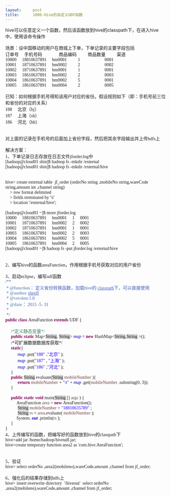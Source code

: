 ```yaml
---
layout:     post
title:      1006-Hive的自定义UDF函数
---
```

<div id="article_content" class="article_content clearfix csdn-tracking-statistics" data-pid="blog" data-mod="popu_307" data-dsm="post">
								            <link rel="stylesheet" href="https://csdnimg.cn/release/phoenix/template/css/ck_htmledit_views-f76675cdea.css">
						<div class="htmledit_views" id="content_views">
                
<div><span>hive可以任意定义一个函数，然后该函数放到hive的classpath下，在进入hive中，使用该命令操作</span>
<div><span style="font-family:'仿宋';"><br></span></div>
<div><span style="font-family:'仿宋';">场景：设中国移动的用户在商城上下单，下单记录的主要字段包括</span></div>
<div><span style="font-family:'仿宋';">订单号     手机号码               商品编码          商品数量          渠道</span></div>
<div><span style="font-family:'仿宋';">10000     18810637891     bm0001          1                      0001  </span></div>
<div><span style="font-family:'仿宋';">10001     18710637891     bm0002          2                      0002</span></div>
<div><span style="font-family:'仿宋';">10002     18710637891     bm0001          1                      0001</span></div>
<div><span style="font-family:'仿宋';">10003     18610637891     bm0002          2                      0003</span></div>
<div><span style="font-family:'仿宋';">10004     18610637891     bm0002          5                      0001</span></div>
<div><span style="font-family:'仿宋';">10005     18610637891     bm0004          2                      0005</span></div>
<div><span style="font-family:'仿宋';"><br></span></div>
<div><span style="font-family:'仿宋';">已知：如何根据手机号得知该用户对应的省份。假设规则如下（即：手机号前三位和省份的对应的关系）</span></div>
<div><span style="font-family:'仿宋';">188     北京（bj）</span></div>
<div><span style="font-family:'仿宋';">187     上海（sh）</span></div>
<div><span style="font-family:'仿宋';">186     河北（hb）</span></div>
<div><span style="font-family:'仿宋';"><br></span></div>
<div><span style="font-family:'仿宋';"><br></span></div>
<div><span style="font-family:'仿宋';">对上面的记录在手机号的后面加上省份字段，然后把其余字段输出并上传hdfs上</span></div>
<div><span style="font-family:'仿宋';"><br></span></div>
<div><span style="font-family:'仿宋';">解决方案：</span></div>
<div><span style="font-family:'仿宋';">1、下单记录日志存放在日志文件jforder.log中</span></div>
<div><span style="font-family:'仿宋';">[hadoop@cloud01 sbin]$ hadoop fs -mkdir /external<br>
[hadoop@cloud01 sbin]$ hadoop fs -mkdir /external/hive</span></div>
<div><span style="font-family:'仿宋';"><br></span></div>
<div><span style="font-family:'仿宋';"><br></span></div>
<div><span style="font-family:'仿宋';">hive&gt; create external table  jf_order (orderNo string ,mobileNo string,wareCode string,amount int ,channel string)<br>
    &gt; row format delimited<br>
    &gt; fields terminated by '\t'<br>
    &gt; location '/external/hive';</span></div>
<div><span style="font-family:'仿宋';"><br></span></div>
<div><span style="font-family:'仿宋';">[hadoop@cloud01 ~]$ more jforder.log<br>
10000     18810637891     bm0001     1     0001 <br>
10001     18710637891     bm0002     2     0002<br>
10002     18710637891     bm0001     1     0001<br>
10003     18610637891     bm0002     2     0003<br>
10004     18610637891     bm0002     5     0001<br>
10005     18610637891     bm0004     2     0005<br>
[hadoop@cloud01 ~]$ hadoop fs -put jforder.log /external/hive</span></div>
<div><span style="font-family:'仿宋';"><br></span></div>
<div><span style="font-family:'仿宋';"><br></span></div>
<div><span style="font-family:'仿宋';">2、编写hive的函数areaFunction，作用根据手机号获取对应的用户省份</span></div>
<div>
<div align="left"><span style="font-family:'仿宋';color:#3F5FBF;"><br></span></div>
<div><span style="font-family:'仿宋';">3、启动eclipse，编写udf函数</span></div>
<div align="left">
<div align="left">
<div align="left"><span style="font-family:'仿宋';color:#3F5FBF;">/**</span></div>
<div align="left"><span style="font-family:'仿宋';"><span style="color:#3F5FBF;"> *</span><span> </span><span style="color:#7F9FBF;"><strong>@function</strong></span><span style="color:#3F5FBF;">： 定义省份转换函数，加载hive的<span> </span><u>classpath</u>下，可以直接使用</span></span></div>
<div align="left"><span style="font-family:'仿宋';"><span style="color:#3F5FBF;"> *</span><span> </span><span style="color:#7F9FBF;"><strong>@author</strong></span><span> </span><span style="color:#3F5FBF;"><u>shenfl</u></span></span></div>
<div align="left"><span style="font-family:'仿宋';"><span style="color:#3F5FBF;"> *</span><span> </span><span style="color:#7F9FBF;"><strong>@version</strong></span><span style="color:#3F5FBF;">:1.0</span></span></div>
<div align="left"><span style="font-family:'仿宋';"><span style="color:#3F5FBF;"> *</span><span> </span><span style="color:#7F9FBF;"><strong>@date</strong></span><span style="color:#3F5FBF;">： 2015</span><span> </span><span style="color:#7F7F9F;">-</span><span style="color:#3F5FBF;">5</span><span style="color:#7F7F9F;">-</span><span> </span><span style="color:#3F5FBF;">31</span></span></div>
<div align="left"><span style="font-family:'仿宋';color:#3F5FBF;"> *</span></div>
<div align="left"><span style="font-family:'仿宋';color:#3F5FBF;"> */</span></div>
<div align="left"><span style="font-family:'仿宋';"><span style="color:#7F0055;"><strong>public</strong></span><span> </span><span style="color:#7F0055;"><strong>class</strong></span><span> </span>AreaFunction<span> </span><span style="color:#7F0055;"><strong>extends</strong></span><span> </span>UDF
 {</span></div>
<div align="left"><span style="font-family:'仿宋';">     </span></div>
<div align="left"><span style="font-family:'仿宋';">     <span style="color:#3F7F5F;">/*定义静态变量*/</span></span></div>
<div align="left"><span style="font-family:'仿宋';">     <span style="color:#7F0055;"><strong>public</strong></span><span> </span><span style="color:#7F0055;"><strong>static</strong></span><span> </span>Map&lt;<span style="background-color:rgb(212,212,212);">String</span>,<span> </span><span style="background-color:rgb(212,212,212);">String</span>&gt;<span> </span><span style="color:#0000C0;"><em>map</em></span><span> </span>=<span> </span><span style="color:#7F0055;"><strong>new</strong></span><span> </span>HashMap&lt;<span style="background-color:rgb(212,212,212);">String</span>,<span style="background-color:rgb(212,212,212);">String</span><span> </span>&gt;();</span></div>
<div align="left"><span style="font-family:'仿宋';">     /*可扩展数据数据库获取*/</span></div>
<div align="left"><span style="font-family:'仿宋';">     <span style="color:#7F0055;"><strong>static</strong></span>{</span></div>
<div align="left"><span style="font-family:'仿宋';">          <span> </span><span style="color:#0000C0;"><em>map</em></span><span> </span>.put(<span style="color:#2A00FF;">"188"</span><span> </span>,<span style="color:#2A00FF;">"北京"</span><span> </span>);</span></div>
<div align="left"><span style="font-family:'仿宋';">          <span> </span><span style="color:#0000C0;"><em>map</em></span><span> </span>.put(<span style="color:#2A00FF;">"187"</span><span> </span>,<span> </span><span style="color:#2A00FF;">"上海"</span><span> </span>);</span></div>
<div align="left"><span style="font-family:'仿宋';">          <span> </span><span style="color:#0000C0;"><em>map</em></span><span> </span>.put(<span style="color:#2A00FF;">"186"</span><span> </span>,<span style="color:#2A00FF;">"河北"</span><span> </span>);</span></div>
<div align="left"><span style="font-family:'仿宋';">     }</span></div>
<div align="left"><span style="font-family:'仿宋';">     <span style="color:#7F0055;"><strong>public</strong></span><span> </span><span style="background-color:rgb(212,212,212);">String</span><span> </span>evaluate(<span style="background-color:rgb(212,212,212);">String</span><span> </span><span style="color:#6A3E3E;">mobileNumber</span><span> </span>){</span></div>
<div align="left"><span style="font-family:'仿宋';">          <span> </span><span style="color:#7F0055;"><strong>return</strong></span><span> </span><span style="color:#6A3E3E;">mobileNumber</span><span> </span>+<span> </span><span style="color:#2A00FF;">"\t"</span><span> </span>+<span> </span><span style="color:#0000C0;"><em>map</em></span><span> </span>.get(<span style="color:#6A3E3E;">mobileNumber</span><span> </span>.substring(0,
 3));</span></div>
<div align="left"><span style="font-family:'仿宋';">     }</span></div>
<div align="left"><span style="font-family:'仿宋';">     </span></div>
<div align="left"><span style="font-family:'仿宋';">     <span style="color:#7F0055;"><strong>public</strong></span><span> </span><span style="color:#7F0055;"><strong>static</strong></span><span> </span><span style="color:#7F0055;"><strong>void</strong></span><span> </span>main(<span style="background-color:rgb(212,212,212);">String</span><span> </span>[]<span> </span><span style="color:#6A3E3E;">args</span><span> </span>)
 {</span></div>
<div align="left"><span style="font-family:'仿宋';">          AreaFunction<span> </span><span style="color:#6A3E3E;">area</span><span> </span>=<span> </span><span style="color:#7F0055;"><strong>new</strong></span><span> </span>AreaFunction();</span></div>
<div align="left"><span style="font-family:'仿宋';">          <span> </span><span style="background-color:rgb(212,212,212);">String</span><span> </span><span style="color:#6A3E3E;">mobileNumber</span><span> </span>=<span> </span><span style="color:#2A00FF;">"18810635789"</span><span> </span>;</span></div>
<div align="left"><span style="font-family:'仿宋';">          <span> </span><span style="background-color:rgb(212,212,212);">String</span><span> </span><span style="color:#6A3E3E;">rs</span><span> </span>=<span> </span><span style="color:#6A3E3E;">area</span>.evaluate(<span> </span><span style="color:#6A3E3E;">mobileNumber</span><span> </span>);</span></div>
<div align="left"><span style="font-family:'仿宋';">          System.<span> </span><span style="color:#0000C0;"><strong><em>out</em></strong></span><span> </span>.println(<span style="color:#6A3E3E;">rs</span><span> </span>);</span></div>
<div align="left"><span style="font-family:'仿宋';">     }</span></div>
<div align="left"><span style="font-family:'仿宋';">}</span></div>
</div>
</div>
</div>
<div><span style="font-family:'仿宋';">4、上传编写的函数，把编写好的函数放到hive的classpath下</span></div>
<div><span style="font-family:'仿宋';">hive&gt;add jar /home/hadoop/hiveudf.jar;</span></div>
<div><span style="font-family:'仿宋';">hive&gt;create temporary function area2 as 'com.hive.AreaFunction';</span></div>
<div><span style="font-family:'仿宋';"><br></span></div>
<div><span style="font-family:'仿宋';"><br></span></div>
<div><span style="font-family:'仿宋';">5、验证</span></div>
<div><span style="font-family:'仿宋';">hive&gt; select orderNo ,area2(mobileno),wareCode,amount ,channel from jf_order;<br><br></span></div>
<div><span style="font-family:'仿宋';">6、强化后的结果存储到hdfs上</span></div>
<div><span style="font-family:'仿宋';">hive&gt; insert overwrite directory  '/hiveout'  select orderNo ,area2(mobileno),wareCode,amount ,channel from jf_order;<br></span></div>
<div><span style="font-family:'仿宋';"><br></span></div>
<div><br></div>
<br></div>
            </div>
                </div>
